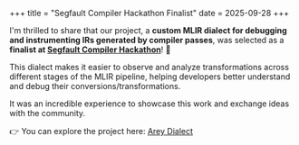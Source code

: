 +++
title = "Segfault Compiler Hackathon Finalist"
date = 2025-09-28
+++

I'm thrilled to share that our project, a **custom MLIR dialect for debugging and instrumenting IRs generated by compiler passes**, was selected as a **finalist at [Segfault Compiler Hackathon](https://segfault.compilertech.org/)**! 🚀  

This dialect makes it easier to observe and analyze transformations across different stages of the MLIR pipeline, helping developers better understand and debug their conversions/transformations.  

It was an incredible experience to showcase this work and exchange ideas with the community.  

👉 You can explore the project here: [Arey Dialect](https://github.com/johnmaxrin/arey)
